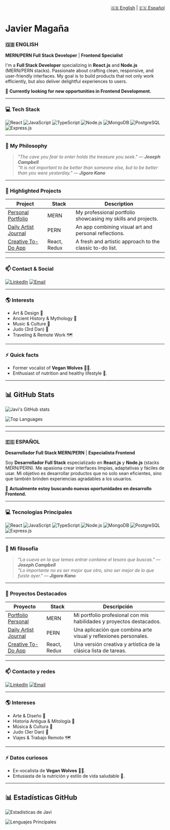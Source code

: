 <p align="right">
  <a href="#english">🇬🇧 English</a> | 
  <a href="#español">🇪🇸 Español</a>
</p>

<a name="english"></a>
# Javier Magaña

### 🇬🇧 **ENGLISH**

**MERN/PERN Full Stack Developer** | **Frontend Specialist**

I'm a **Full Stack Developer** specializing in **React.js** and **Node.js** (MERN/PERN stacks). Passionate about crafting clean, responsive, and user-friendly interfaces. My goal is to build products that not only work efficiently, but also deliver delightful experiences to users.

🌱 **Currently looking for new opportunities in Frontend Development.**

---

### 💻 **Tech Stack**

![React](https://img.shields.io/badge/React-%2361DAFB.svg?style=flat&logo=React&logoColor=black)
![JavaScript](https://img.shields.io/badge/JavaScript-%23F7DF1E.svg?style=flat&logo=JavaScript&logoColor=black)
![TypeScript](https://img.shields.io/badge/TypeScript-%23007ACC.svg?style=flat&logo=TypeScript&logoColor=white)
![Node.js](https://img.shields.io/badge/Node.js-%23339933.svg?style=flat&logo=Node.js&logoColor=white)
![MongoDB](https://img.shields.io/badge/MongoDB-%2347A248.svg?style=flat&logo=MongoDB&logoColor=white)
![PostgreSQL](https://img.shields.io/badge/PostgreSQL-%23316192.svg?style=flat&logo=PostgreSQL&logoColor=white)
![Express.js](https://img.shields.io/badge/Express.js-%23000000.svg?style=flat&logo=Express&logoColor=white)

---

### 🎯 **My Philosophy**

> _"The cave you fear to enter holds the treasure you seek." — **Joseph Campbell**_  
> _"It is not important to be better than someone else, but to be better than you were yesterday." — **Jigoro Kano**_

---

### 📌 **Highlighted Projects**

| Project | Stack | Description |
|----------|-------|-------------|
| [Personal Portfolio](https://github.com/your-link) | MERN | My professional portfolio showcasing my skills and projects. |
| [Daily Artist Journal](https://github.com/JavierMagana9/artistBook/tree/dev) | PERN | An app combining visual art and personal reflections. |
| [Creative To-Do App](https://github.com/JavierMagana9/todoDecember/tree/dev) | React, Redux | A fresh and artistic approach to the classic to-do list. |

---

### 📫 **Contact & Social**

[![LinkedIn](https://img.shields.io/badge/-LinkedIn-blue?style=flat&logo=Linkedin&logoColor=white)](www.linkedin.com/in/javier-magana-tello)
[![Email](https://img.shields.io/badge/-Email-red?style=flat&logo=Gmail&logoColor=white)](javier.magana9@gmail.com)

---

### 🌎 **Interests**

- Art & Design 🎨
- Ancient History & Mythology 📜
- Music & Culture 🎸
- Judo (3rd Dan) 🥋
- Traveling & Remote Work 🗺️

---

### ⚡ **Quick facts**

- Former vocalist of **Vegan Wolves** 🐺🎤.
- Enthusiast of nutrition and healthy lifestyle 🌱.

---

## 📊 **GitHub Stats**

![Javi's GitHub stats](https://github-readme-stats.vercel.app/api?username=JavierMagana9&show_icons=true&theme=tokyonight)

![Top Languages](https://github-readme-stats.vercel.app/api/top-langs/?username=JavierMagana9&layout=compact&theme=tokyonight)

---

---
<a name="español"></a>
### 🇪🇸 **ESPAÑOL**

**Desarrollador Full Stack MERN/PERN** | **Especialista Frontend**

Soy **Desarrollador Full Stack** especializado en **React.js** y **Node.js** (stacks MERN/PERN). Me apasiona crear interfaces limpias, adaptativas y fáciles de usar. Mi objetivo es desarrollar productos que no solo sean eficientes, sino que también brinden experiencias agradables a los usuarios.

🌱 **Actualmente estoy buscando nuevas oportunidades en desarrollo Frontend.**

---

### 💻 **Tecnologías Principales**

![React](https://img.shields.io/badge/React-%2361DAFB.svg?style=flat&logo=React&logoColor=black)
![JavaScript](https://img.shields.io/badge/JavaScript-%23F7DF1E.svg?style=flat&logo=JavaScript&logoColor=black)
![TypeScript](https://img.shields.io/badge/TypeScript-%23007ACC.svg?style=flat&logo=TypeScript&logoColor=white)
![Node.js](https://img.shields.io/badge/Node.js-%23339933.svg?style=flat&logo=Node.js&logoColor=white)
![MongoDB](https://img.shields.io/badge/MongoDB-%2347A248.svg?style=flat&logo=MongoDB&logoColor=white)
![PostgreSQL](https://img.shields.io/badge/PostgreSQL-%23316192.svg?style=flat&logo=PostgreSQL&logoColor=white)
![Express.js](https://img.shields.io/badge/Express.js-%23000000.svg?style=flat&logo=Express&logoColor=white)

---

### 🎯 **Mi filosofía**

> _"La cueva en la que temes entrar contiene el tesoro que buscas." — **Joseph Campbell**_  
> _"Lo importante no es ser mejor que otro, sino ser mejor de lo que fuiste ayer." — **Jigoro Kano**_

---

### 📌 **Proyectos Destacados**

| Proyecto | Stack | Descripción |
|----------|-------|-------------|
| [Portfolio Personal](https://github.com/tu-link) | MERN | Mi portfolio profesional con mis habilidades y proyectos destacados. |
| [Daily Artist Journal]((https://github.com/JavierMagana9/artistBook/tree/dev)) | PERN | Una aplicación que combina arte visual y reflexiones personales. |
| [Creative To-Do App](https://github.com/JavierMagana9/todoDecember/tree/dev) | React, Redux | Una versión creativa y artística de la clásica lista de tareas. |

---

### 📫 **Contacto y redes**

[![LinkedIn](https://img.shields.io/badge/-LinkedIn-blue?style=flat&logo=Linkedin&logoColor=white)](www.linkedin.com/in/javier-magana-tello)
[![Email](https://img.shields.io/badge/-Email-red?style=flat&logo=Gmail&logoColor=white)](javier.magana9@gmail.com)

---

### 🌎 **Intereses**

- Arte & Diseño 🎨
- Historia Antigua & Mitología 📜
- Música & Cultura 🎸
- Judo (3er Dan) 🥋
- Viajes & Trabajo Remoto 🗺️

---

### ⚡ **Datos curiosos**

- Ex-vocalista de **Vegan Wolves** 🐺🎤.
- Entusiasta de la nutrición y estilo de vida saludable 🌱.

---

## 📊 **Estadísticas GitHub**

![Estadísticas de Javi](https://github-readme-stats.vercel.app/api?username=JavierMagana9&show_icons=true&theme=tokyonight)

![Lenguajes Principales](https://github-readme-stats.vercel.app/api/top-langs/?username=JavierMagana9&layout=compact&theme=tokyonight)
